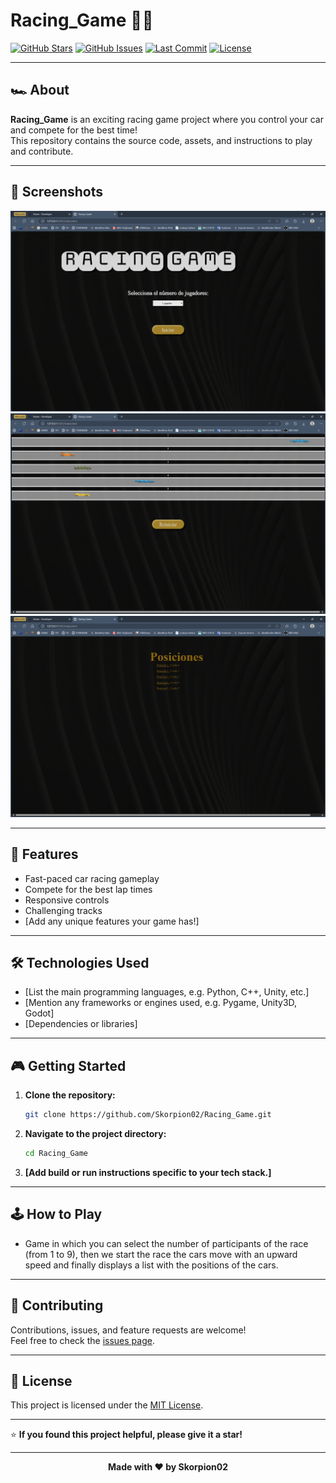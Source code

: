 # Racing_Game 🚗🏁

[![GitHub Stars](https://img.shields.io/github/stars/Skorpion02/Racing_Game?style=social)](https://github.com/Skorpion02/Racing_Game/stargazers)
[![GitHub Issues](https://img.shields.io/github/issues/Skorpion02/Racing_Game)](https://github.com/Skorpion02/Racing_Game/issues)
[![Last Commit](https://img.shields.io/github/last-commit/Skorpion02/Racing_Game)](https://github.com/Skorpion02/Racing_Game/commits/main)
[![License](https://img.shields.io/github/license/Skorpion02/Racing_Game)](LICENSE)

---

## 🏎️ About

**Racing_Game** is an exciting racing game project where you control your car and compete for the best time!  
This repository contains the source code, assets, and instructions to play and contribute.

---

## 📸 Screenshots

![Game Screenshot 3](/img/Game.png)
![Game Screenshot 2](/img/Game2.png)
![Game Screenshot 1](/img/Game3.png)

---

## 🚀 Features

- Fast-paced car racing gameplay
- Compete for the best lap times
- Responsive controls
- Challenging tracks
- [Add any unique features your game has!]

---

## 🛠️ Technologies Used

- [List the main programming languages, e.g. Python, C++, Unity, etc.]
- [Mention any frameworks or engines used, e.g. Pygame, Unity3D, Godot]
- [Dependencies or libraries]

---

## 🎮 Getting Started

1. **Clone the repository:**
   ```bash
   git clone https://github.com/Skorpion02/Racing_Game.git
   ```
2. **Navigate to the project directory:**
   ```bash
   cd Racing_Game
   ```
3. **[Add build or run instructions specific to your tech stack.]**

---

## 🕹️ How to Play

- Game in which you can select the number of participants of the race (from 1 to 9), then we start the race the cars move with an upward speed and finally displays a list with the positions of the cars.

---

## 🤝 Contributing

Contributions, issues, and feature requests are welcome!  
Feel free to check the [issues page](https://github.com/Skorpion02/Racing_Game/issues).

---

## 📄 License

This project is licensed under the [MIT License](LICENSE).

---

⭐️ **If you found this project helpful, please give it a star!**

---

<div align="center">
  <b>Made with ❤️ by Skorpion02</b>
</div>
